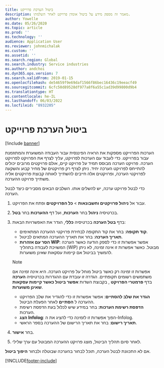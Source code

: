 ```yaml
---
title: ביטול הערכת פרוייקט
description: מאמר זה מספק מידע על ביטול אומדן פרויקט לאחר השלמתו.
author: Yowelle
ms.date: 05/26/2020
ms.topic: article
ms.prod: ''
ms.technology: ''
audience: Application User
ms.reviewer: johnmichalak
ms.custom: ''
ms.assetid: ''
ms.search.region: Global
ms.search.industry: Service industries
ms.author: andchoi
ms.dyn365.ops.version: 7
ms.search.validFrom: 2019-01-15
ms.openlocfilehash: de54659f9e69daf1566f86bec16436c19eeacf49
ms.sourcegitcommit: 6cfc50d89528df977a8f6a55c1ad39d99800d9b4
ms.translationtype: HT
ms.contentlocale: he-IL
ms.lasthandoff: 06/03/2022
ms.locfileid: "8932205"
---
```

# <a name="eliminate-a-project-estimate"></a>ביטול הערכת פרוייקט

[!include [banner](../includes/banner.md)]

הערכות הפרוייקט מספקות את הראיה הפיננסית עבור העבודה המשוערת והמתוזמנת עבור בפרוייקט. כדי לעבוד עם הערכות לפרויקט, עליך לצרף את הפרויקט לפרויקט הערכה. פרויקט הערכה מבוסס תמיד על פרויקט קיים, אולם פרויקטים מרובים יכולים להתייחס לפרויקט הערכה יחיד. ניתן לצרף רק פרויקטים של מחיר קבוע והשקעה לפרויקטי הערכה, ופרויקטים אלה חייבים להשתייך לאותה קבוצת פרויקטים אליה משתייך פרויקט ההערכה.

כדי לבטל פרויקט ערכה, יש להשלים אותו. השלבים הבאים מסבירים כיצד לבטל הערכה.

1. עבור אל **ניהול פרויקטים וחשבונאות** > **כל הפרויקטים** ופתח את הפרויקט. 
2. בכרטיסיה **ניהול** בחר **הערכות**, ועל דף **ההערכות** בחר **בטל**.
3. בדף **בטל הערכה**  בכרטיסיה **כללי**, הגדר את האפשרויות הבאות:

   - **קוד תקופה**: בחר את קוד התקופה לבחירת פרויקטי ההערכה המתאימים. 
   - **תאריך הערכה**: בחר את תאריך ההערכה המתאים לביטול.
   - **הסר עם אזהרות WIP**: אפשר אפשרות זו כדי לספק הודעה כאשר הערכה המשויכת לעבודה בתהליך (WIP) מבוטל. כאשר אפשרות זו אינה זמינה, לא ניתן להמשיך בביטול אם קיימות עסקאות שאינן משוערות. 
   > [!NOTE]
   > אפשרות זו זמינה רק כאשר ביטול מוחל על פרויקט הערכה. היא אינה זמינה אם משתמשים רשומים תקופתיים. הגדרה זו עובדת עם ההגדרות בכרטיסיה **הערכה** בדף **פרמטרי הפרויקט** , בקבוצת השדות **אפשר ביטול כאשר קיימות עסקאות שאינן משוערות**.
   - **הגדר את שלב להסתיים**: אפשר אפשרות זו כדי להגדיר את שלב הפרויקט ההערכה ל **הסתיים** לאחר הפעלת הביטול.
   - **הדפסת רשימת הערכות**: בחר במידע שיש לכלול בעת הדפסת רשימת הערכות.
   - **הצג Infolog**: הפוך אפשרות זו לזמינה כדי להציג את ה-Infolog.
   - **תאריך רישום**: בחר את תאריך הרישום של ההערכה בספר הראשי.

4.  בחר **אישור**.
5. לאחר סיום תהליך הביטול, מוצג פרויקט ההערכה המבוטל עם ערך שלילי. 

אם לא התכוונת לבטל הערכה, תוכל לבחור בהערכה שבוטלה ולבחור **היפוך ביטול**.   


[!INCLUDE[footer-include](../includes/footer-banner.md)]